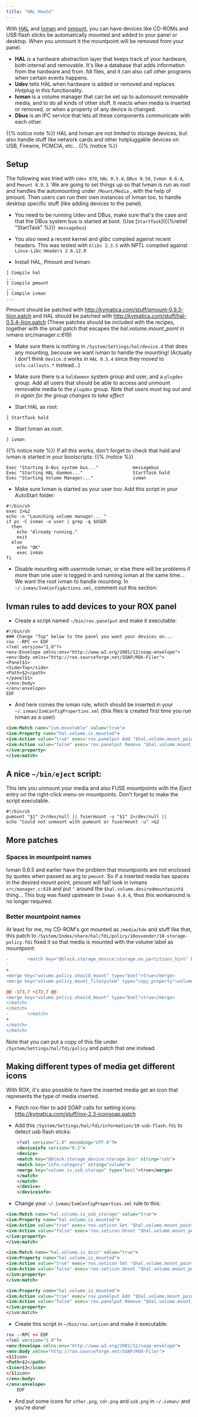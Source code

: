 ```yaml
---
title: "HAL Howto"
---
```


With [HAL](http://freedesktop.org/wiki/Software/hal) and
[Ivman](http://ivman.sf.net) and [pmount](http://www.piware.de/projects.shtml),
you can have devices like CD-ROMs and USB flash sticks be automatically mounted
and added to your panel or desktop. When you unmount it the mountpoint will be
removed from your panel.

-   **HAL** is a hardware abstraction layer that keeps track of your hardware,
    both internal and removable. It's like a database that adds information from
    the hardware and from .fdi files, and it can also call other programs when
    certain events happens.
-   **Udev** tells HAL when hardware is added or removed and replaces _Hotplug_
    in this functionality.
-   **Ivman** is a volume manager that can be set up to automount removable
    media, and to do all kinds of other stuff. It reacts when media is inserted
    or removed, or when a property of any device is changed.
-   **Dbus** is an IPC service that lets all these components communicate with
    each other.

{{% notice note %}} HAL and Ivman are not limited to storage devices, but also
handle stuff like network cards and other hotpluggable devices on USB, Firewire,
PCMCIA, etc... {{% /notice %}}

## Setup

The following was tried with `Udev 070`, `HAL 0.5.4`, `DBus 0.50`,
`Ivman 0.6.4`, and `Pmount 0.9.3`. We are going to set things up so that Ivman
is run as root and handles the automounting under `/Mount/Media` , with the help
of pmount. Then users can run their own instances of Ivman too, to handle
desktop specific stuff (like adding devices to the panel).

-   You need to be running Udev and DBus, make sure that's the case and that the
    DBus system bus is started at boot. (Use
    [`StartTask`]({{%relref "StartTask" %}})` messagebus`)

-   You also need a recent kernel and glibc compiled against recent headers.
    This was tested with `Glibc 2.3.5` with NPTL compiled against
    `Linux-Libc-Headers 2.6.12.0`

-   Install HAL, Pmount and Ivman:

```fish
] Compile hal
...
] Compile pmount
...
] Compile ivman
...
```

Pmount should be patched with http://kymatica.com/stuff/pmount-0.9.3-lijon.patch
and HAL should be patched with http://kymatica.com/stuff/hal-0.5.4-lijon.patch
(These patches should be included with the recipes, together with the small
patch that escapes the $hal.volume.mount\_point$ in ivmans src/manager.c:619)

-   Make sure there is nothing in `/System/Settings/hal/device.d` that does any
    mounting, becouse we want ivman to handle the mounting! (Actually I don't
    think `device.d` works in `HAL 0.5.4` since they moved to `info.callouts.*`
    instead...)

-   Make sure there is a `haldaemon` system group and user, and a `plugdev`
    group. Add all users that should be able to access and unmount removable
    media to the `plugdev` group. _Note that users must log out and in again for
    the group changes to take effect_

-   Start HAL as root:

```
] StartTask hald
```

-   Start Ivman as root:

```
] ivman
```

{{% notice note %}} If all this works, don't forget to check that hald and ivman
is started in your bootscripts: {{% /notice %}}

```fish
Exec "Starting D-Bus system bus..."             messagebus
Exec "Starting HAL daemon..."                   StartTask hald 
Exec "Starting Volume Manager..."               ivman
```

-   Make sure Ivman is started as your user too: Add this script in your
    AutoStart folder:

```shell
#!/bin/sh
exec 1>&2
echo -n "Launching volume manager... "
if ps -C ivman -o user | grep -q $USER
  then
    echo "Already running."
    exit
  else
    echo "OK"
    exec ivman
fi
```

-   Disable mounting with usermode ivman, or else there will be problems if more
    than one user is logged in and running ivman at the same time... We want the
    root ivman to handle mounting. In `~/.ivman/IvmConfigActions.xml`, comment
    out this section:

## Ivman rules to add devices to your ROX panel

-   Create a script named `~/bin/rox.panelput` and make it executable:

```fish
#!/bin/sh
### Change "Top" below to the panel you want your devices on...
rox --RPC << EOF
<?xml version="1.0"?>
<env:Envelope xmlns:env="http://www.w3.org/2001/12/soap-envelope">
<env:Body xmlns="http://rox.sourceforge.net/SOAP/ROX-Filer">
<Panel$1>
<Side>Top</side>
<Path>$2</path>
</panel$1>
</env:body>
</env:envelope>
EOF
```

-   And here comes the ivman rule, which should be inserted in your
    `~/.ivman/IvmConfigProperties.xml` (this files is created first time you run
    ivman as a user)

```xml
<ivm:Match name="ivm.mountable" value="true">
<ivm:Property name="hal.volume.is_mounted">
<ivm:Action value="true" exec='rox.panelput Add "$hal.volume.mount_point$"' />
<ivm:Action value="false" exec='rox.panelput Remove "$hal.volume.mount_point$"' />
</ivm:property>
</ivm:match>
```

## A nice `~/bin/eject` script:

This lets you unmount your media and also FUSE mountpoints with the _Eject_
entry on the right-click menu on mountpoints. Don't forget to make the script
executable.

```fish
#!/bin/sh
pumount "$1" 2>/dev/null || fusermount -u "$1" 2>/dev/null ||
echo "Could not unmount with pumount or fusermount -u" >&2
```

## More patches

### Spaces in mountpoint names

Ivman 0.6.5 and earlier have the problem that mountpoints are not enclosed by
quotes when passed as arg to `pmount`. So if a inserted media has spaces in the
desired mount point, pmount will fail! look in ivmans `src/manager.c:619` and
put `"` around the `$hal.volume.desired`_`mount`_`point$` thing... This bug was
fixed upstream in `Ivman 0.6.6`, thus this workaround is no longer required.

### Better mountpoint names

At least for me, my CD-ROM's got mounted as `/media/hde` and stuff like that,
this patch to
`/System/Index/share/hal/fdi/policy/10osvendor/10-storage-policy.fdi` fixed it
so that media is mounted with the volume label as mountpoint:

```patch
-       <match key="@block.storage_device:storage.no_partitions_hint" bool="false">
-
+
<merge key="volume.policy.should_mount" type="bool">true</merge>
<merge key="volume.policy.mount_filesystem" type="copy_property">volume.fstype</merge>

@@ -173,7 +172,7 @@
<merge key="volume.policy.should_mount" type="bool">true</merge>
</match>
</match>
-       </match>
+
</match>
</match>
```

Note that you can put a copy of this file under
`/System/Settings/hal/fdi/policy` and patch that one instead.

## Making different types of media get different icons

With ROX, it's also possible to have the inserted media get an icon that
represents the type of media inserted.

-   Patch rox-filer to add SOAP calls for setting icons:
    <http://kymatica.com/stuff/rox-2.3-iconsoap.patch>

-   Add this `/System/Settings/hal/fdi/information/10-usb-flash.fdi` to detect
    usb flash sticks:

```xml
    <?xml version="1.0" encoding="UTF-8"?>
    <deviceinfo version="0.2">
    <device>
    <match key="@block.storage_device:storage.bus" string="usb">
    <match key="info.category" string="volume">
    <merge key="volume.is_usb_storage" type="bool">true</merge>
    </match>
    </match>
    </device>
    </deviceinfo>
```

-   Change your `~/.ivman/IvmConfigProperties.xml` rule to this:

```xml
<ivm:Match name="hal.volume.is_usb_storage" value="true">
<ivm:Property name="hal.volume.is_mounted">
<ivm:Action value="true" exec='rox.seticon Set "$hal.volume.mount_point$" $HOME/.ivman/usb.png' />
<ivm:Action value="false" exec='rox.seticon Unset "$hal.volume.mount_point$"' />
</ivm:property>
</ivm:match>

<ivm:Match name="hal.volume.is_disc" value="true">
<ivm:Property name="hal.volume.is_mounted">
<ivm:Action value="true" exec='rox.seticon Set "$hal.volume.mount_point$" $HOME/.ivman/cdr.png' />
<ivm:Action value="false" exec='rox.seticon Unset "$hal.volume.mount_point$"' />
</ivm:property>
</ivm:match>

<ivm:Property name="hal.volume.is_mounted">
<ivm:Action value="true" exec='rox.panelput Add "$hal.volume.mount_point$"' />
<ivm:Action value="false" exec='rox.panelput Remove "$hal.volume.mount_point$"' />
</ivm:property>
</ivm:match>
```

-   Create this script in `~/bin/rox.seticon` and make it executable:

```xml
rox --RPC << EOF
<?xml version="1.0"?>
<env:Envelope xmlns:env="http://www.w3.org/2001/12/soap-envelope">
<env:Body xmlns="http://rox.sourceforge.net/SOAP/ROX-Filer">
<$1Icon>
<Path>$2</path>
<Icon>$3</icon>
</$1icon>
</env:body>
</env:envelope>
    EOF
```

-   And put some icons for `other.png`, `cdr.png` and `usb.png` in `~/.ivman/`
    and you're done!
